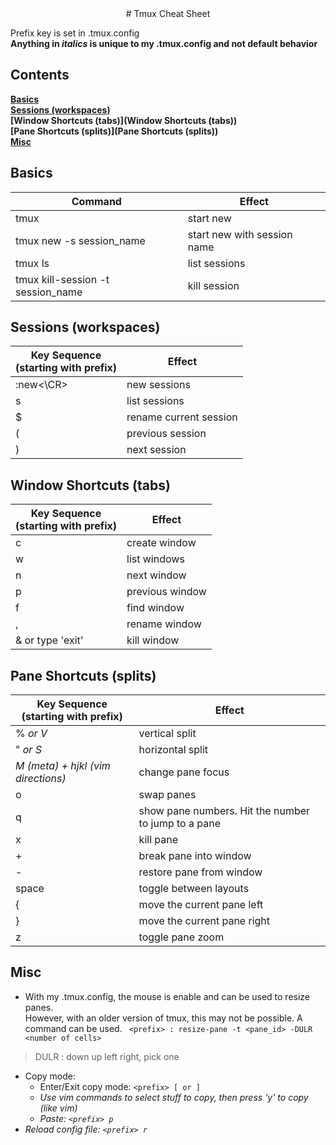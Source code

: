 <center>
# Tmux Cheat Sheet
</center>

Prefix key is set in .tmux.config  
**Anything in _italics_ is unique to my .tmux.config and not default behavior**

## Contents
**[Basics](Basics)**  
**[Sessions (workspaces)](Sessions (workspaces))**  
**[Window Shortcuts (tabs)](Window Shortcuts (tabs))**  
**[Pane Shortcuts (splits)](Pane Shortcuts (splits))**  
**[Misc](Misc)**  

## Basics
| Command | Effect |
| --- | --- |
| tmux | start new |
| tmux new -s session_name | start new with session name |
| tmux ls | list sessions |
| tmux kill-session -t session_name | kill session |

## Sessions (workspaces)
| Key Sequence <br>(starting with prefix) | Effect |
| --- | --- |
| :new<\CR> | new sessions |
| s | list sessions |
| $ | rename current session |
| ( | previous session |
| ) | next session |

## Window Shortcuts (tabs)
| Key Sequence <br>(starting with prefix) | Effect |
| --- | --- |
| c | create window |
| w | list windows |
| n | next window |
| p | previous window |
| f | find window |
| , | rename window |
| & or type 'exit' | kill window |

## Pane Shortcuts (splits)
| Key Sequence <br>(starting with prefix) | Effect |
| --- | --- |
| % *or V* | vertical split |
| " *or S* | horizontal split |
| *M (meta) + hjkl (vim directions)* | change pane focus |
| o | swap panes |
| q | show pane numbers. Hit the number to jump to a pane |
| x | kill pane |
| + | break pane into window |
| - | restore pane from window |
| space | toggle between layouts |
| { | move the current pane left |
| } | move the current pane right |
| z | toggle pane zoom |

## Misc
* With my .tmux.config, the mouse is enable and can be used to resize panes. <br>
However, with an older version of tmux, this may not be possible. A command can be used.
` <prefix> : resize-pane -t <pane_id> -DULR <number of cells>`   
> DULR : down up left right, pick one
* Copy mode:   
    * Enter/Exit copy mode: `<prefix> [ or ]`
    * *Use vim commands to select stuff to copy, then press 'y' to copy (like vim)*
    * *Paste: `<prefix> p`*
* *Reload config file: `<prefix> r`*
